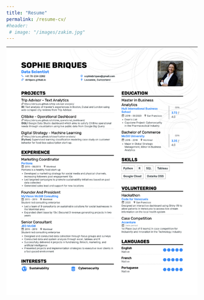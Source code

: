 ```yaml
---
title: "Resume"
permalink: /resume-cv/
#header:
 # image: "/images/zakim.jpg"
---
```


![Sophie Briques - Summer 2020](/images/resume.png)
